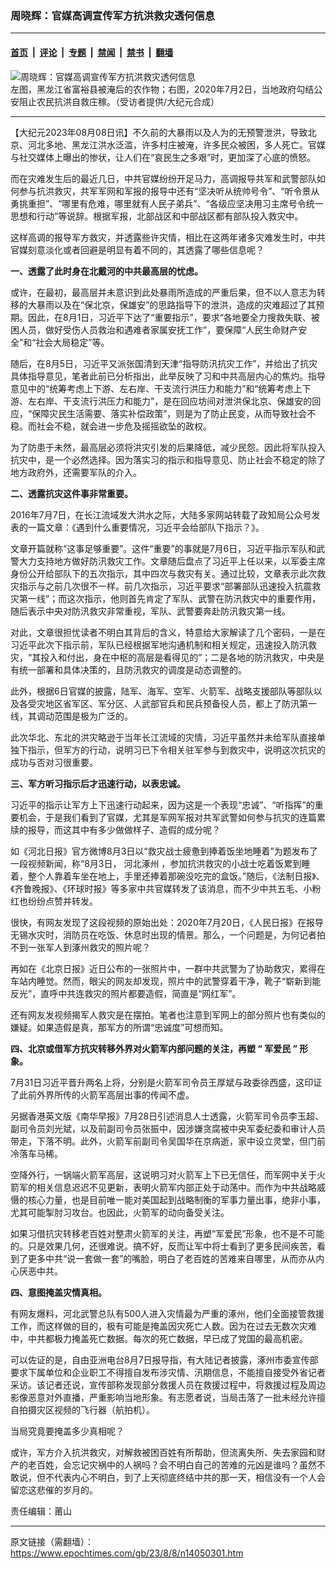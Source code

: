 ### 周晓辉：官媒高调宣传军方抗洪救灾透何信息

---

#### [首页](../../../..?n14050301) &nbsp;|&nbsp; [评论](../../../../../epoch-comment?n14050301) &nbsp;|&nbsp; [专题](../../../../../epoch-special?n14050301) &nbsp;|&nbsp; [禁闻](../../../../../epoch-news?n14050301) &nbsp;|&nbsp; [禁书](../../../../../books?n14050301) &nbsp;|&nbsp; [翻墙](https://github.com/gfw-breaker/nogfw/blob/master/README.md?n14050301)


<div><img alt="周晓辉：官媒高调宣传军方抗洪救灾透何信息" class="attachment-djy_600_400 size-djy_600_400 wp-post-image" src="https://i.epochtimes.com/assets/uploads/2021/03/27fdaea479520c7d25ae3ae6dbeac66a-600x400.png"/>
<div class="caption">
 左图，黑龙江省富裕县被淹后的农作物；右图，2020年7月2日，当地政府勾结公安阻止农民抗洪自救庄稼。（受访者提供/大纪元合成）
</div></div><hr/><div class="post_content" id="artbody" itemprop="articleBody">
 <!-- article content begin -->
 <p>
  【大纪元2023年08月08日讯】不久前的大暴雨以及人为的无预警泄洪，导致北京、河北多地、黑龙江洪水泛滥，许多村庄被淹，许多民众被困，多人死亡。官媒与社交媒体上曝出的惨状，让人们在“哀民生之多艰”时，更加深了心底的愤怒。
 </p>
 <p>
  而在灾难发生后的最近几日，中共官媒纷纷开足马力，高调报导共军和武警部队如何参与抗洪救灾，共军军网和军报的报导中还有“坚决听从统帅号令”、“听令景从 勇挑重担”、“哪里有危难，哪里就有人民子弟兵”、“各级应坚决用习主席号令统一思想和行动”等说辞。根据军报，北部战区和中部战区都有部队投入救灾中。
 </p>
 <p>
  这样高调的报导军方救灾，并透露些许灾情，相比在这两年诸多灾难发生时，中共官媒刻意淡化或者回避是明显有着不同的，其透露了哪些信息呢？
 </p>
 <p>
  <strong>
   一、透露了此时身在北戴河的中共最高层的忧虑。
  </strong>
 </p>
 <p>
  或许，在最初，最高层并未意识到此处暴雨所造成的严重后果，但不以人意志为转移的大暴雨以及在“保北京，保雄安”的思路指导下的泄洪，造成的灾难超过了其预期。因此，在8月1日，习近平下达了“重要指示”，要求“各地要全力搜救失联、被困人员，做好受伤人员救治和遇难者家属安抚工作”，要保障“人民生命财产安全”和“社会大局稳定”等。
 </p>
 <p>
  随后，在8月5日，习近平又派张国清到天津“指导防汛抗灾工作”，并给出了抗灾具体指导意见，笔者此前已分析指出，此举反映了习和中共高层内心的焦灼。指导意见中的“统筹考虑上下游、左右岸、干支流行洪压力和能力”和“统筹考虑上下游、左右岸、干支流行洪压力和能力”，是在回应坊间对泄洪保北京、保雄安的回应，“保障灾民生活需要、落实补偿政策”，则是为了防止民变，从而导致社会不稳。而社会不稳，就会进一步危及摇摇欲坠的政权。
 </p>
 <p>
  为了防患于未然，最高层必须将洪灾引发的后果降低，减少民怨。因此将军队投入抗灾中，是一个必然选择。因为落实习的指示和指导意见、防止社会不稳定的除了地方政府外，还需要军队的介入。
 </p>
 <p>
  <strong>
   二、透露抗灾这件事非常重要。
  </strong>
 </p>
 <p>
  2016年7月7日，在长江流域发大洪水之际，大陆多家网站转载了政知局公众号发表的一篇文章：《遇到什么重要情况，习近平会给部队下指示？》。
 </p>
 <p>
  文章开篇就称“这事足够重要”。这件“重要”的事就是7月6日，习近平指示军队和武警大力支持地方做好防汛救灾工作。文章随后盘点了习近平上任以来，以军委主席身份公开给部队下的五次指示，其中四次与救灾有关。通过比较，文章表示此次救灾指示与之前几次很不一样。前几次指示，习近平要求“部署部队迅速投入抗震救灾第一线”；而这次指示，他则首先肯定了军队、武警在防汛救灾中的重要作用，随后表示中央对防汛救灾非常重视，军队、武警要奔赴防汛救灾第一线。
 </p>
 <p>
  对此，文章很担忧读者不明白其背后的含义，特意给大家解读了几个密码，一是在习近平此次下指示前，军队已经根据军地沟通机制和相关规定，迅速投入防汛救灾，“其投入和付出，身在中枢的高层是看得见的”；二是各地的防汛救灾，中央是有统一部署和具体决策的，且防汛救灾的调度是动态调整的。
 </p>
 <p>
  此外，根据6日官媒的披露，陆军、海军、空军、火箭军、战略支援部队等部队以及各受灾地区省军区、军分区、人武部官兵和民兵预备役人员，都上了防汛第一线，其调动范围是极为广泛的。
 </p>
 <p>
  此次华北、东北的洪灾略逊于当年长江流域的灾情，习近平虽然并未给军队直接单独下指示，但军方的行动，说明习已下令相关驻军参与到救灾中，说明这次抗灾的成功与否对习很重要。
 </p>
 <p>
  <strong>
   三、军方听习指示后才迅速行动，以表忠诚。
  </strong>
 </p>
 <p>
  习近平的指示让军方上下迅速行动起来，因为这是一个表现“忠诚”、“听指挥”的重要机会，于是我们看到了官媒，尤其是军网军报对共军武警如何参与抗灾的连篇累牍的报导，而这其中有多少做做样子、造假的成分呢？
 </p>
 <p>
  如《河北日报》官方微博8月3日以“救灾战士疲惫到捧着饭坐地睡着”为题发布了一段视频新闻，称“8月3日，
  <ok href="https://www.epochtimes.com/gb/tag/%E6%B2%B3%E5%8C%97%E6%B6%BF%E5%B7%9E.html">
   河北涿州
  </ok>
  ，参加抗洪救灾的小战士吃着饭累到睡着，整个人靠着车坐在地上，手里还捧着那碗没吃完的盒饭。”随后，《法制日报》、《齐鲁晚报》、《环球时报》等多家中共官媒转发了该消息，而不少中共五毛、小粉红也纷纷点赞并转发。
 </p>
 <p>
  很快，有网友发现了这段视频的原始出处：2020年7月20日，《人民日报》在报导无锡水灾时，消防员在吃饭、休息时出现的情景。那么，一个问题是，为何记者拍不到一张军人到涿州救灾的照片呢？
 </p>
 <p>
  再如在《北京日报》近日公布的一张照片中，一群中共武警为了协助救灾，累得在车站内睡觉。然而，眼尖的网友却发现，照片中的武警穿着干净，靴子“崭新到能反光”，直呼中共连救灾的照片都要造假，简直是“网红军”。
 </p>
 <p>
  还有网友发视频揭军人救灾是在摆拍。笔者也注意到军网上的部分照片也有类似的嫌疑。如果造假是真，那军方的所谓“忠诚度”可想而知。
 </p>
 <p>
  <strong>
   四、北京或借军方抗灾转移外界对火箭军内部问题的关注，再塑
  </strong>
  <strong>
   “
  </strong>
  <strong>
   军爱民
  </strong>
  <strong>
   ”
  </strong>
  <strong>
   形象。
  </strong>
 </p>
 <p>
  7月31日习近平晋升两名上将，分别是火箭军司令员王厚斌与政委徐西盛，这印证了此前外界所传的火箭军高层出事的传闻不虚。
 </p>
 <p>
  另据香港英文版《南华早报》7月28日引述消息人士透露，火箭军司令员李玉超、副司令员刘光斌，以及前副司令员张振中，因涉嫌贪腐被中央军委纪委和审计人员带走，下落不明。此外，火箭军前副司令吴国华在京病逝，家中设立灵堂，但门前冷落车马稀。
 </p>
 <p>
  空降外行，一锅端火箭军高层，这说明习对火箭军上下已无信任，而军网中关于火箭军的相关信息迟迟不见更新，表明火箭军内部正处于动荡中。而作为中共战略威慑的核心力量，也是目前唯一能对美国起到战略制衡的军事力量出事，绝非小事，尤其可能掣肘习攻台。也因此，火箭军的动向备受关注。
 </p>
 <p>
  如果习借抗灾转移老百姓对整肃火箭军的关注，再塑“军爱民”形象，也不是不可能的。只是效果几何，还很难说。搞不好，反而让军中将士看到了更多民间疾苦，看到了更多中共“说一套做一套”的嘴脸，明白了老百姓的苦难来自哪里，从而亦从内心厌恶中共。
 </p>
 <p>
  <strong>
   四、意图掩盖灾情真相。
  </strong>
 </p>
 <p>
  有网友爆料，河北武警总队有500人进入灾情最为严重的涿州，他们全面接管救援工作，而这样做的目的，极有可能是掩盖因灾死亡人数。因为在过去无数次灾难中，中共都极力掩盖死亡数据。每次的死亡数据，早已成了党国的最高机密。
 </p>
 <p>
  可以佐证的是，自由亚洲电台8月7日报导指，有大陆记者披露，涿州市委宣传部要求下属单位和企业职工不得擅自发布涉灾情、汛期信息，不能擅自接受外省记者采访。该记者还说，宣传部称发现部分救援人员在救援过程中，将救援过程及周边影像恶意对外直播，严重影响当地形象。有志愿者说，当局击落了一批未经允许擅自拍摄灾区视频的飞行器（航拍机）。
 </p>
 <p>
  当局究竟要掩盖多少真相呢？
 </p>
 <p>
  或许，军方介入抗洪救灾，对解救被困百姓有所帮助，但流离失所、失去家园和财产的老百姓，会忘记灾祸中的人祸吗？会不明白自己的苦难的元凶是谁吗？虽然不敢说，但不代表内心不明白，到了上天彻底终结中共的那一天，相信没有一个人会留恋这悲催的岁月的。
 </p>
 <p>
  责任编辑：莆山
 </p>
 <!-- article content end -->
 <div id="below_article_ad">
 </div>
</div>


---

原文链接（需翻墙）：https://www.epochtimes.com/gb/23/8/8/n14050301.htm